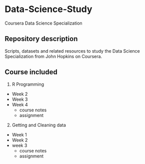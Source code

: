 # Data-Science-Study
Coursera Data Science Specialization

## Repository description
Scripts, datasets and related resources to study the Data Science Specialization from John Hopkins on Coursera.

## Course included
1. R Programming
  * Week 2
  * Week 3
  * Week 4
      - course notes
      - assignment
2. Getting and Cleaning data
  * Week 1
  * Week 2
  * week 3
      - course notes
      - assignment
